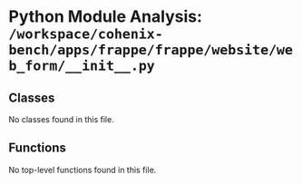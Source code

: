 # Python Module Analysis: `/workspace/cohenix-bench/apps/frappe/frappe/website/web_form/__init__.py`

## Classes

No classes found in this file.


## Functions

No top-level functions found in this file.
